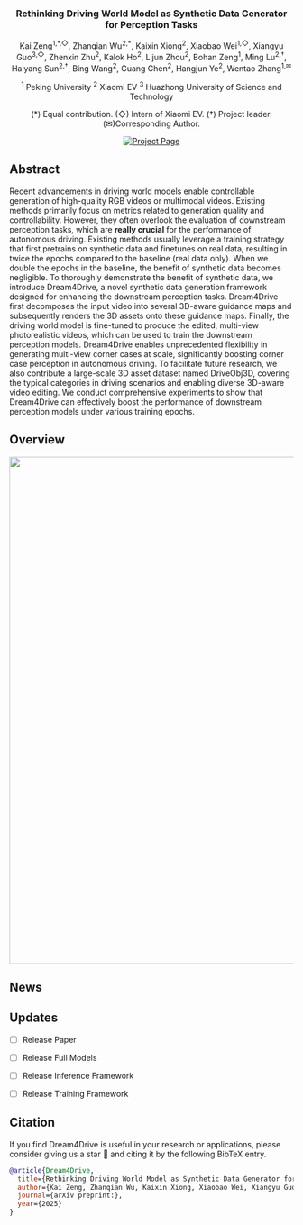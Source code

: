 <div align="center">
<h3>Rethinking Driving World Model as Synthetic Data Generator for Perception Tasks</h3>

Kai Zeng<sup>1,\*,◇</sup>, Zhanqian Wu<sup>2,*</sup>, Kaixin Xiong<sup>2</sup>, Xiaobao Wei<sup>1,◇</sup>, Xiangyu Guo<sup>3,◇</sup>, Zhenxin Zhu<sup>2</sup>, Kalok Ho<sup>2</sup>, Lijun Zhou<sup>2</sup>, Bohan Zeng<sup>1</sup>, Ming Lu<sup>2,†</sup>, Haiyang Sun<sup>2,†</sup>, Bing Wang<sup>2</sup>, Guang Chen<sup>2</sup>, Hangjun Ye<sup>2</sup>, Wentao Zhang<sup>1,✉</sup>

<sup>1</sup>  Peking University
<sup>2</sup>  Xiaomi EV 
<sup>3</sup>  Huazhong University of Science and Technology

(\*) Equal contribution. (◇) Intern of Xiaomi EV. (†) Project leader. (✉)Corresponding Author.

<!-- 等arxiv的地址 -->
<!-- <a href="https://arxiv.org/abs/2506.07497"><img src='https://img.shields.io/badge/arXiv-Dream4Drive-blue' alt='Paper PDF'></a> -->
<a href="https://wm-research.github.io/Dream4Drive/"><img src='https://img.shields.io/badge/Project_Page-Dream4Drive-green' alt='Project Page'></a>
</div>


<!-- ## Introduction -->
## Abstract
Recent advancements in driving world models enable controllable generation of high-quality RGB videos or multimodal videos. 
Existing methods primarily focus on metrics related to generation quality and controllability. 
However, they often overlook the evaluation of downstream perception tasks, which are <b>really crucial</b> for the performance of autonomous driving. 
Existing methods usually leverage a training strategy that first pretrains on synthetic data and finetunes on real data, resulting in twice the epochs compared to the baseline (real data only). 
When we double the epochs in the baseline, the benefit of synthetic data becomes negligible.
To thoroughly demonstrate the benefit of synthetic data, we introduce Dream4Drive, a novel synthetic data generation framework designed for enhancing the downstream perception tasks.
Dream4Drive first decomposes the input video into several 3D-aware guidance maps and subsequently renders the 3D assets onto these guidance maps.
Finally, the driving world model is fine-tuned to produce the edited, multi-view photorealistic videos, which can be used to train the downstream perception models.
Dream4Drive enables unprecedented flexibility in generating multi-view corner cases at scale, significantly boosting corner case perception in autonomous driving. 
To facilitate future research, we also contribute a large-scale 3D asset dataset named DriveObj3D, covering the typical categories in driving scenarios and enabling diverse 3D-aware video editing.
We conduct comprehensive experiments to show that Dream4Drive can effectively boost the performance of downstream perception models under various training epochs.

## Overview
<div align="center">
<img src="assets/overview.png" width="900">
</div>

## News
<!-- `[2025/06/18]` [ArXiv](https://arxiv.org/abs/2506.07497) paper release. Models/Code are coming soon. Please stay tuned! ☕️ -->

## Updates
- [ ] Release Paper   
- [ ] Release Full Models  
- [ ] Release Inference Framework 
- [ ] Release Training Framework 


## Citation
If you find Dream4Drive is useful in your research or applications, please consider giving us a star 🌟 and citing it by the following BibTeX entry.

```bibtex
@article{Dream4Drive,
  title={Rethinking Driving World Model as Synthetic Data Generator for Perception Tasks},
  author={Kai Zeng, Zhanqian Wu, Kaixin Xiong, Xiaobao Wei, Xiangyu Guo, Zhenxin Zhu, Kalok Ho, Lijun Zhou, Bohan Zeng, Ming Lu, Haiyang Sun, BING WANG, Guang Chen, Hangjun Ye, Wentao Zhang},
  journal={arXiv preprint:},
  year={2025}
}
```